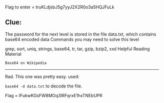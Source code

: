 Flag to enter = truKLdjsbJ5g7yyJ2X2R0o3a5HQJFuLk

## Clue:

The password for the next level is stored in the file data.txt, which contains base64 encoded data
Commands you may need to solve this level

grep, sort, uniq, strings, base64, tr, tar, gzip, bzip2, xxd
Helpful Reading Material

    Base64 on Wikipedia

* * * * 

Rad. This one was pretty easy. used: 

`base64 -d data.txt` to decode the file. 

Flag = IFukwKGsFW8MOq3IRFqrxE1hxTNEbUPR
